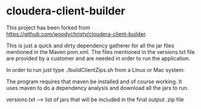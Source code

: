 cloudera-client-builder
=======================

This project has been forked from https://github.com/woodychristy/cloudera-client-builder.

This is just a quick and dirty dependency gatherer for all the jar files mentioned in the Maven pom.xml.
The files mentioned in the versions.txt file are provided by a customer and are needed in order to run the application.


In order to run just type ./buildClientZips.sh from a Linux or Mac system.  

The program requires that maven be installed and of course working. It uses maven to do a dependency analysis and download all the jars to run.

versions.txt --> list of jars that will be included in the final output .zip file



